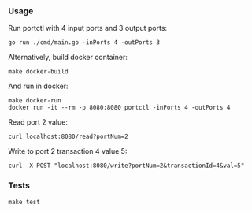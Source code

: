 ### Usage

Run portctl with 4 input ports and 3 output ports:

```
go run ./cmd/main.go -inPorts 4 -outPorts 3
```

Alternatively, build docker container:

```
make docker-build
```

And run in docker:

```
make docker-run
docker run -it --rm -p 8080:8080 portctl -inPorts 4 -outPorts 4
```

Read port 2 value:

```
curl localhost:8080/read?portNum=2
```

Write to port 2 transaction 4 value 5:

```
curl -X POST "localhost:8080/write?portNum=2&transactionId=4&val=5"
```

### Tests

```
make test
```
